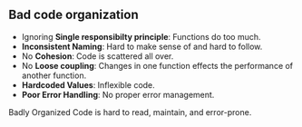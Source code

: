 ## Bad code organization

- Ignoring **Single responsibilty principle**: Functions do too much.
- **Inconsistent Naming**: Hard to make sense of and hard to follow.
- No **Cohesion**: Code is scattered all over.
- No **Loose coupling**: Changes in one function effects the performance of another function.
- **Hardcoded Values**: Inflexible code.
- **Poor Error Handling**: No proper error management.

Badly Organized Code is hard to read, maintain, and error-prone.